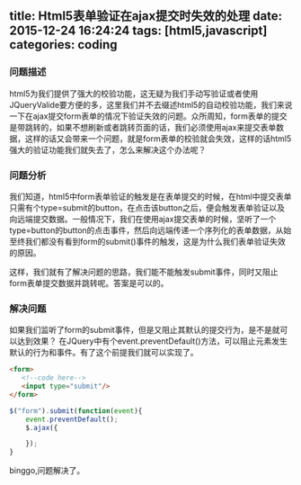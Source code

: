 title: Html5表单验证在ajax提交时失效的处理
date: 2015-12-24 16:24:24
tags: [html5,javascript]
categories: coding
---

### 问题描述
html5为我们提供了强大的校验功能，这无疑为我们手动写验证或者使用JQueryValide要方便的多，这里我们并不去缀述html5的自动校验功能，我们来说一下在ajax提交form表单的情况下验证失效的问题。众所周知，form表单的提交是带跳转的，如果不想刷新或者跳转页面的话，我们必须使用ajax来提交表单数据，这样的话又会带来一个问题，就是form表单的校验就会失效，这样的话html5强大的验证功能我们就失去了，怎么来解决这个办法呢？

### 问题分析
我们知道，html5中form表单验证的触发是在表单提交的时候，在html中提交表单只需有个type=submit的button，在点击该button之后，便会触发表单验证以及向远端提交数据。一般情况下，我们在使用ajax提交表单的时候，坚听了一个type=button的button的点击事件，然后向远端传递一个序列化的表单数据，从始至终我们都没有看到form的submit()事件的触发，这是为什么我们表单验证失效的原因。

这样，我们就有了解决问题的思路，我们能不能触发submit事件，同时又阻止form表单提交数据并跳转呢。答案是可以的。

### 解决问题
如果我们监听了form的submit事件，但是又阻止其默认的提交行为，是不是就可以达到效果？
在JQuery中有个event.preventDefault()方法，可以阻止元素发生默认的行为和事件。有了这个前提我们就可以实现了。
`````html
<form>
   <!--code here-->
   <input type="submit"/>
</form>
`````

`````js
$("form").submit(function(event){
    event.preventDefault();
    $.ajax({

    });
}
`````
binggo,问题解决了。
